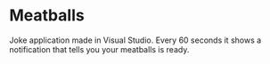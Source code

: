 # Meatballs
Joke application made in Visual Studio.
Every 60 seconds it shows a notification that tells you your meatballs is ready.

